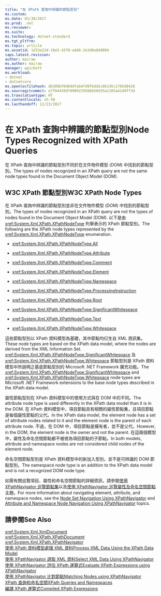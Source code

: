 ```yaml
---
title: "在 XPath 查詢中辨識的節點型別"
ms.custom: 
ms.date: 03/30/2017
ms.prod: .net
ms.reviewer: 
ms.suite: 
ms.technology: dotnet-standard
ms.tgt_pltfrm: 
ms.topic: article
ms.assetid: 1d33e22d-18e5-43f8-a466-2e3d0a8dd094
caps.latest.revision: 
author: mairaw
ms.author: mairaw
manager: wpickett
ms.workload:
- dotnet
- dotnetcore
ms.openlocfilehash: db309bf0d04dfab4fd9fbdd2c8b145c1705d8428
ms.sourcegitcommit: e7f04439d78909229506b56935a1105a4149ff3d
ms.translationtype: HT
ms.contentlocale: zh-TW
ms.lasthandoff: 12/23/2017
---
```

# <a name="node-types-recognized-with-xpath-queries"></a><span data-ttu-id="45dfd-102">在 XPath 查詢中辨識的節點型別</span><span class="sxs-lookup"><span data-stu-id="45dfd-102">Node Types Recognized with XPath Queries</span></span>
<span data-ttu-id="45dfd-103">在 XPath 查詢中辨識的節點型別不同於在文件物件模型 (DOM) 中找到的節點型別。</span><span class="sxs-lookup"><span data-stu-id="45dfd-103">The types of nodes recognized in an XPath query are not the same node types found in the Document Object Model (DOM).</span></span>  
  
## <a name="w3c-xpath-node-types"></a><span data-ttu-id="45dfd-104">W3C XPath 節點型別</span><span class="sxs-lookup"><span data-stu-id="45dfd-104">W3C XPath Node Types</span></span>  
 <span data-ttu-id="45dfd-105">在 XPath 查詢中辨識的節點型別並非在文件物件模型 (DOM) 中找到的節點型別。</span><span class="sxs-lookup"><span data-stu-id="45dfd-105">The types of nodes recognized in an XPath query are not the types of nodes found in the Document Object Model (DOM).</span></span> <span data-ttu-id="45dfd-106">以下是由 <xref:System.Xml.XPath.XPathNodeType> 列舉表示的 XPath 節點型別。</span><span class="sxs-lookup"><span data-stu-id="45dfd-106">The following are the XPath node types represented by the <xref:System.Xml.XPath.XPathNodeType> enumeration.</span></span>  
  
-   <xref:System.Xml.XPath.XPathNodeType.All>  
  
-   <xref:System.Xml.XPath.XPathNodeType.Attribute>  
  
-   <xref:System.Xml.XPath.XPathNodeType.Comment>  
  
-   <xref:System.Xml.XPath.XPathNodeType.Element>  
  
-   <xref:System.Xml.XPath.XPathNodeType.Namespace>  
  
-   <xref:System.Xml.XPath.XPathNodeType.ProcessingInstruction>  
  
-   <xref:System.Xml.XPath.XPathNodeType.Root>  
  
-   <xref:System.Xml.XPath.XPathNodeType.SignificantWhitespace>  
  
-   <xref:System.Xml.XPath.XPathNodeType.Text>  
  
-   <xref:System.Xml.XPath.XPathNodeType.Whitespace>  
  
 <span data-ttu-id="45dfd-107">這些節點型別以 XPath 資料模型為基礎，其中節點均衍生自 XML 資訊集。</span><span class="sxs-lookup"><span data-stu-id="45dfd-107">These node types are based on the XPath data model, where the nodes are derived from the XML Information Set.</span></span> <span data-ttu-id="45dfd-108"><xref:System.Xml.XPath.XPathNodeType.SignificantWhitespace> 及 <xref:System.Xml.XPath.XPathNodeType.Whitespace> 節點型別是 XPath 資料模型中所說明之基底節點型別的 Microsoft .NET Framework 擴充功能。</span><span class="sxs-lookup"><span data-stu-id="45dfd-108">The <xref:System.Xml.XPath.XPathNodeType.SignificantWhitespace> and <xref:System.Xml.XPath.XPathNodeType.Whitespace> node types are Microsoft .NET Framework extensions to the base node types described in the XPath data model.</span></span>  
  
 <span data-ttu-id="45dfd-109">屬性節點型別在 XPath 資料模型中的使用方式與在 DOM 中的不同。</span><span class="sxs-lookup"><span data-stu-id="45dfd-109">The attribute node type is used differently in the XPath data model than it is in the DOM.</span></span> <span data-ttu-id="45dfd-110">在 XPath 資料模型中，項目節點具有相關的屬性節點集，且項目節點是每個屬性節點的父代。</span><span class="sxs-lookup"><span data-stu-id="45dfd-110">In the XPath data model, the element node has a set of attribute nodes related to it and the element node is the parent of each attribute node.</span></span> <span data-ttu-id="45dfd-111">不過，在 DOM 中，項目節點是擁有者，並不是父代。</span><span class="sxs-lookup"><span data-stu-id="45dfd-111">However, in the DOM, the element node is the owner and not the parent.</span></span> <span data-ttu-id="45dfd-112">在這兩個模型中，屬性及命名空間節點都不被視為項目節點的子節點。</span><span class="sxs-lookup"><span data-stu-id="45dfd-112">In both models, attribute and namespace nodes are not considered child nodes of the element node.</span></span>  
  
 <span data-ttu-id="45dfd-113">命名空間節點型別是 XPath 資料模型中的新加入型別，並不是可辨識的 DOM 節點型別。</span><span class="sxs-lookup"><span data-stu-id="45dfd-113">The namespace node type is an addition to the XPath data model and is not a recognized DOM node type.</span></span>  
  
 <span data-ttu-id="45dfd-114">如需有關巡覽項目、屬性和命名空間節點的詳細資訊，請參閱[使用 XPathNavigator 巡覽節點集](../../../../docs/standard/data/xml/node-set-navigation-using-xpathnavigator.md)以及[使用 XPathNavigator 巡覽屬性及命名空間節點](../../../../docs/standard/data/xml/attribute-and-namespace-node-navigation-using-xpathnavigator.md)主題。</span><span class="sxs-lookup"><span data-stu-id="45dfd-114">For more information about navigating element, attribute, and namespace nodes, see the [Node Set Navigation Using XPathNavigator](../../../../docs/standard/data/xml/node-set-navigation-using-xpathnavigator.md) and [Attribute and Namespace Node Navigation Using XPathNavigator](../../../../docs/standard/data/xml/attribute-and-namespace-node-navigation-using-xpathnavigator.md) topics.</span></span>  
  
## <a name="see-also"></a><span data-ttu-id="45dfd-115">請參閱</span><span class="sxs-lookup"><span data-stu-id="45dfd-115">See Also</span></span>  
 <xref:System.Xml.XmlDocument>  
 <xref:System.Xml.XPath.XPathDocument>  
 <xref:System.Xml.XPath.XPathNavigator>  
 [<span data-ttu-id="45dfd-116">使用 XPath 資料模型處理 XML 資料</span><span class="sxs-lookup"><span data-stu-id="45dfd-116">Process XML Data Using the XPath Data Model</span></span>](../../../../docs/standard/data/xml/process-xml-data-using-the-xpath-data-model.md)  
 [<span data-ttu-id="45dfd-117">使用 XPathNavigator 選取 XML 資料</span><span class="sxs-lookup"><span data-stu-id="45dfd-117">Select XML Data Using XPathNavigator</span></span>](../../../../docs/standard/data/xml/select-xml-data-using-xpathnavigator.md)  
 [<span data-ttu-id="45dfd-118">使用 XPathNavigator 評估 XPath 運算式</span><span class="sxs-lookup"><span data-stu-id="45dfd-118">Evaluate XPath Expressions using XPathNavigator</span></span>](../../../../docs/standard/data/xml/evaluate-xpath-expressions-using-xpathnavigator.md)  
 [<span data-ttu-id="45dfd-119">使用 XPathNavigator 比對節點</span><span class="sxs-lookup"><span data-stu-id="45dfd-119">Matching Nodes using XPathNavigator</span></span>](../../../../docs/standard/data/xml/matching-nodes-using-xpathnavigator.md)  
 [<span data-ttu-id="45dfd-120">XPath 查詢和命名空間</span><span class="sxs-lookup"><span data-stu-id="45dfd-120">XPath Queries and Namespaces</span></span>](../../../../docs/standard/data/xml/xpath-queries-and-namespaces.md)  
 [<span data-ttu-id="45dfd-121">編譯 XPath 運算式</span><span class="sxs-lookup"><span data-stu-id="45dfd-121">Compiled XPath Expressions</span></span>](../../../../docs/standard/data/xml/compiled-xpath-expressions.md)

